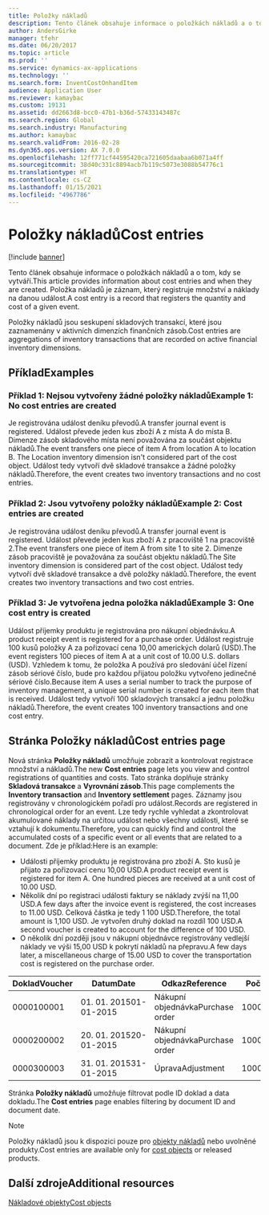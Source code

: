 ```yaml
---
title: Položky nákladů
description: Tento článek obsahuje informace o položkách nákladů a o tom, kdy se vytváří. Položka nákladů je záznam, který registruje množství a náklady na danou událost.
author: AndersGirke
manager: tfehr
ms.date: 06/20/2017
ms.topic: article
ms.prod: ''
ms.service: dynamics-ax-applications
ms.technology: ''
ms.search.form: InventCostOnhandItem
audience: Application User
ms.reviewer: kamaybac
ms.custom: 19131
ms.assetid: dd2663d8-bcc0-47b1-b36d-57433143487c
ms.search.region: Global
ms.search.industry: Manufacturing
ms.author: kamaybac
ms.search.validFrom: 2016-02-28
ms.dyn365.ops.version: AX 7.0.0
ms.openlocfilehash: 12ff771cf44595420ca721605daabaa6b071a4ff
ms.sourcegitcommit: 38d40c331c8894acb7b119c5073e3088b54776c1
ms.translationtype: HT
ms.contentlocale: cs-CZ
ms.lasthandoff: 01/15/2021
ms.locfileid: "4967786"
---
```

# <a name="cost-entries"></a><span data-ttu-id="79b2d-104">Položky nákladů</span><span class="sxs-lookup"><span data-stu-id="79b2d-104">Cost entries</span></span>

[!include [banner](../includes/banner.md)]

<span data-ttu-id="79b2d-105">Tento článek obsahuje informace o položkách nákladů a o tom, kdy se vytváří.</span><span class="sxs-lookup"><span data-stu-id="79b2d-105">This article provides information about cost entries and when they are created.</span></span> <span data-ttu-id="79b2d-106">Položka nákladů je záznam, který registruje množství a náklady na danou událost.</span><span class="sxs-lookup"><span data-stu-id="79b2d-106">A cost entry is a record that registers the quantity and cost of a given event.</span></span>

<span data-ttu-id="79b2d-107">Položky nákladů jsou seskupení skladových transakcí, které jsou zaznamenány v aktivních dimenzích finančních zásob.</span><span class="sxs-lookup"><span data-stu-id="79b2d-107">Cost entries are aggregations of inventory transactions that are recorded on active financial inventory dimensions.</span></span>

## <a name="examples"></a><span data-ttu-id="79b2d-108">Příklad</span><span class="sxs-lookup"><span data-stu-id="79b2d-108">Examples</span></span>
### <a name="example-1-no-cost-entries-are-created"></a><span data-ttu-id="79b2d-109">Příklad 1: Nejsou vytvořeny žádné položky nákladů</span><span class="sxs-lookup"><span data-stu-id="79b2d-109">Example 1: No cost entries are created</span></span>

<span data-ttu-id="79b2d-110">Je registrována událost deníku převodů.</span><span class="sxs-lookup"><span data-stu-id="79b2d-110">A transfer journal event is registered.</span></span> <span data-ttu-id="79b2d-111">Událost převede jeden kus zboží A z místa A do místa B. Dimenze zásob skladového místa není považována za součást objektu nákladů.</span><span class="sxs-lookup"><span data-stu-id="79b2d-111">The event transfers one piece of item A from location A to location B. The Location inventory dimension isn't considered part of the cost object.</span></span> <span data-ttu-id="79b2d-112">Událost tedy vytvoří dvě skladové transakce a žádné položky nákladů.</span><span class="sxs-lookup"><span data-stu-id="79b2d-112">Therefore, the event creates two inventory transactions and no cost entries.</span></span>

### <a name="example-2-cost-entries-are-created"></a><span data-ttu-id="79b2d-113">Příklad 2: Jsou vytvořeny položky nákladů</span><span class="sxs-lookup"><span data-stu-id="79b2d-113">Example 2: Cost entries are created</span></span>

<span data-ttu-id="79b2d-114">Je registrována událost deníku převodů.</span><span class="sxs-lookup"><span data-stu-id="79b2d-114">A transfer journal event is registered.</span></span> <span data-ttu-id="79b2d-115">Událost převede jeden kus zboží A z pracoviště 1 na pracoviště 2.</span><span class="sxs-lookup"><span data-stu-id="79b2d-115">The event transfers one piece of item A from site 1 to site 2.</span></span> <span data-ttu-id="79b2d-116">Dimenze zásob pracoviště je považována za součást objektu nákladů.</span><span class="sxs-lookup"><span data-stu-id="79b2d-116">The Site inventory dimension is considered part of the cost object.</span></span> <span data-ttu-id="79b2d-117">Událost tedy vytvoří dvě skladové transakce a dvě položky nákladů.</span><span class="sxs-lookup"><span data-stu-id="79b2d-117">Therefore, the event creates two inventory transactions and two cost entries.</span></span>

### <a name="example-3-one-cost-entry-is-created"></a><span data-ttu-id="79b2d-118">Příklad 3: Je vytvořena jedna položka nákladů</span><span class="sxs-lookup"><span data-stu-id="79b2d-118">Example 3: One cost entry is created</span></span>

<span data-ttu-id="79b2d-119">Událost příjemky produktu je registrována pro nákupní objednávku.</span><span class="sxs-lookup"><span data-stu-id="79b2d-119">A product receipt event is registered for a purchase order.</span></span> <span data-ttu-id="79b2d-120">Událost registruje 100 kusů položky A za pořizovací cena 10,00 amerických dolarů (USD).</span><span class="sxs-lookup"><span data-stu-id="79b2d-120">The event registers 100 pieces of item A at a unit cost of 10.00 U.S. dollars (USD).</span></span> <span data-ttu-id="79b2d-121">Vzhledem k tomu, že položka A používá pro sledování účel řízení zásob sériové číslo, bude pro každou přijatou položku vytvořeno jedinečné sériové číslo.</span><span class="sxs-lookup"><span data-stu-id="79b2d-121">Because item A uses a serial number to track the purpose of inventory management, a unique serial number is created for each item that is received.</span></span> <span data-ttu-id="79b2d-122">Událost tedy vytvoří 100 skladových transakcí a jednu položku nákladů.</span><span class="sxs-lookup"><span data-stu-id="79b2d-122">Therefore, the event creates 100 inventory transactions and one cost entry.</span></span>

## <a name="cost-entries-page"></a><span data-ttu-id="79b2d-123">Stránka Položky nákladů</span><span class="sxs-lookup"><span data-stu-id="79b2d-123">Cost entries page</span></span>
<span data-ttu-id="79b2d-124">Nová stránka **Položky nákladů** umožňuje zobrazit a kontrolovat registrace množství a nákladů.</span><span class="sxs-lookup"><span data-stu-id="79b2d-124">The new **Cost entries** page lets you view and control registrations of quantities and costs.</span></span> <span data-ttu-id="79b2d-125">Tato stránka doplňuje stránky **Skladová transakce** a **Vyrovnání zásob**.</span><span class="sxs-lookup"><span data-stu-id="79b2d-125">This page complements the **Inventory transaction** and **Inventory settlement** pages.</span></span> <span data-ttu-id="79b2d-126">Záznamy jsou registrovány v chronologickém pořadí pro událost.</span><span class="sxs-lookup"><span data-stu-id="79b2d-126">Records are registered in chronological order for an event.</span></span> <span data-ttu-id="79b2d-127">Lze tedy rychle vyhledat a zkontrolovat akumulované náklady na určitou událost nebo všechny události, které se vztahují k dokumentu.</span><span class="sxs-lookup"><span data-stu-id="79b2d-127">Therefore, you can quickly find and control the accumulated costs of a specific event or all events that are related to a document.</span></span> <span data-ttu-id="79b2d-128">Zde je příklad:</span><span class="sxs-lookup"><span data-stu-id="79b2d-128">Here is an example:</span></span>

-   <span data-ttu-id="79b2d-129">Události příjemky produktu je registrována pro zboží A. Sto kusů je přijato za pořizovací cenu 10,00 USD.</span><span class="sxs-lookup"><span data-stu-id="79b2d-129">A product receipt event is registered for item A. One hundred pieces are received at a unit cost of 10.00 USD.</span></span>
-   <span data-ttu-id="79b2d-130">Několik dní po registraci události faktury se náklady zvýší na 11,00 USD.</span><span class="sxs-lookup"><span data-stu-id="79b2d-130">A few days after the invoice event is registered, the cost increases to 11.00 USD.</span></span> <span data-ttu-id="79b2d-131">Celková částka je tedy 1 100 USD.</span><span class="sxs-lookup"><span data-stu-id="79b2d-131">Therefore, the total amount is 1,100 USD.</span></span> <span data-ttu-id="79b2d-132">Je vytvořen druhý doklad na rozdíl 100 USD.</span><span class="sxs-lookup"><span data-stu-id="79b2d-132">A second voucher is created to account for the difference of 100 USD.</span></span>
-   <span data-ttu-id="79b2d-133">O několik dní později jsou v nákupní objednávce registrovány vedlejší náklady ve výši 15,00 USD k pokrytí nákladů na přepravu.</span><span class="sxs-lookup"><span data-stu-id="79b2d-133">A few days later, a miscellaneous charge of 15.00 USD to cover the transportation cost is registered on the purchase order.</span></span>

| <span data-ttu-id="79b2d-134">Doklad</span><span class="sxs-lookup"><span data-stu-id="79b2d-134">Voucher</span></span> | <span data-ttu-id="79b2d-135">Datum</span><span class="sxs-lookup"><span data-stu-id="79b2d-135">Date</span></span>       | <span data-ttu-id="79b2d-136">Odkaz</span><span class="sxs-lookup"><span data-stu-id="79b2d-136">Reference</span></span>      | <span data-ttu-id="79b2d-137">Počet</span><span class="sxs-lookup"><span data-stu-id="79b2d-137">Number</span></span> | <span data-ttu-id="79b2d-138">ID šarže</span><span class="sxs-lookup"><span data-stu-id="79b2d-138">Lot ID</span></span>  | <span data-ttu-id="79b2d-139">Množství</span><span class="sxs-lookup"><span data-stu-id="79b2d-139">Quantity</span></span> | <span data-ttu-id="79b2d-140">Částka</span><span class="sxs-lookup"><span data-stu-id="79b2d-140">Amount</span></span>  |
|---------|------------|----------------|--------|---------|---------------|----|
| <span data-ttu-id="79b2d-141">00001</span><span class="sxs-lookup"><span data-stu-id="79b2d-141">00001</span></span>   | <span data-ttu-id="79b2d-142">01. 01. 2015</span><span class="sxs-lookup"><span data-stu-id="79b2d-142">01-01-2015</span></span> | <span data-ttu-id="79b2d-143">Nákupní objednávka</span><span class="sxs-lookup"><span data-stu-id="79b2d-143">Purchase order</span></span> | <span data-ttu-id="79b2d-144">100001</span><span class="sxs-lookup"><span data-stu-id="79b2d-144">100001</span></span> | <span data-ttu-id="79b2d-145">0000101</span><span class="sxs-lookup"><span data-stu-id="79b2d-145">0000101</span></span> | <span data-ttu-id="79b2d-146">100,00</span><span class="sxs-lookup"><span data-stu-id="79b2d-146">100.00</span></span>   | <span data-ttu-id="79b2d-147">1000,00</span><span class="sxs-lookup"><span data-stu-id="79b2d-147">1000.00</span></span> |
| <span data-ttu-id="79b2d-148">00002</span><span class="sxs-lookup"><span data-stu-id="79b2d-148">00002</span></span>   | <span data-ttu-id="79b2d-149">20. 01. 2015</span><span class="sxs-lookup"><span data-stu-id="79b2d-149">20-01-2015</span></span> | <span data-ttu-id="79b2d-150">Nákupní objednávka</span><span class="sxs-lookup"><span data-stu-id="79b2d-150">Purchase order</span></span> | <span data-ttu-id="79b2d-151">100001</span><span class="sxs-lookup"><span data-stu-id="79b2d-151">100001</span></span> | <span data-ttu-id="79b2d-152">0000101</span><span class="sxs-lookup"><span data-stu-id="79b2d-152">0000101</span></span> |          | <span data-ttu-id="79b2d-153">100,00</span><span class="sxs-lookup"><span data-stu-id="79b2d-153">100.00</span></span>  |
| <span data-ttu-id="79b2d-154">00003</span><span class="sxs-lookup"><span data-stu-id="79b2d-154">00003</span></span>   | <span data-ttu-id="79b2d-155">31. 01. 2015</span><span class="sxs-lookup"><span data-stu-id="79b2d-155">31-01-2015</span></span> | <span data-ttu-id="79b2d-156">Úprava</span><span class="sxs-lookup"><span data-stu-id="79b2d-156">Adjustment</span></span>     | <span data-ttu-id="79b2d-157">100001</span><span class="sxs-lookup"><span data-stu-id="79b2d-157">100001</span></span> | <span data-ttu-id="79b2d-158">0000101</span><span class="sxs-lookup"><span data-stu-id="79b2d-158">0000101</span></span> |          | <span data-ttu-id="79b2d-159">15:00</span><span class="sxs-lookup"><span data-stu-id="79b2d-159">15.00</span></span>   |

<span data-ttu-id="79b2d-160">Stránka **Položky nákladů** umožňuje filtrovat podle ID doklad a data dokladu.</span><span class="sxs-lookup"><span data-stu-id="79b2d-160">The **Cost entries** page enables filtering by document ID and document date.</span></span> 

> [!NOTE]
> <span data-ttu-id="79b2d-161">Položky nákladů jsou k dispozici pouze pro [objekty nákladů](cost-object.md) nebo uvolněné produkty.</span><span class="sxs-lookup"><span data-stu-id="79b2d-161">Cost entries are available only for [cost objects](cost-object.md) or released products.</span></span>

<a name="additional-resources"></a><span data-ttu-id="79b2d-162">Další zdroje</span><span class="sxs-lookup"><span data-stu-id="79b2d-162">Additional resources</span></span>
--------

[<span data-ttu-id="79b2d-163">Nákladové objekty</span><span class="sxs-lookup"><span data-stu-id="79b2d-163">Cost objects</span></span>](cost-object.md)



